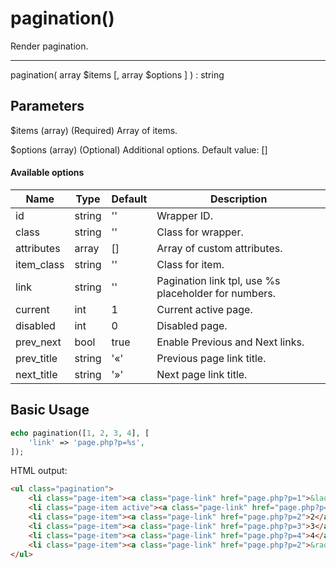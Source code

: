 # pagination()

Render pagination.

---

pagination( array $items [, array $options ] ) : string

## Parameters

$items (array) (Required) Array of items.

$options (array) (Optional) Additional options. Default value: []

#### Available options

| Name       | Type   | Default   | Description                                          |
|------------|--------|-----------|------------------------------------------------------|
| id         | string | ''        | Wrapper ID.                                          |
| class      | string | ''        | Class for wrapper.                                   |
| attributes | array  | []        | Array of custom attributes.                          |
| item_class | string | ''        | Class for item.                                      |
| link       | string | ''        | Pagination link tpl, use %s placeholder for numbers. |
| current    | int    | 1         | Current active page.                                 |
| disabled   | int    | 0         | Disabled page.                                       |
| prev_next  | bool   | true      | Enable Previous and Next links.                      |
| prev_title | string | '&laquo;' | Previous page link title.                            |
| next_title | string | '&raquo;' | Next page link title.                                |

## Basic Usage

```php
echo pagination([1, 2, 3, 4], [
    'link' => 'page.php?p=%s',
]);
```

HTML output:

```html
<ul class="pagination">
    <li class="page-item"><a class="page-link" href="page.php?p=1">&laquo;</a></li>
    <li class="page-item active"><a class="page-link" href="page.php?p=1">1</a></li>
    <li class="page-item"><a class="page-link" href="page.php?p=2">2</a></li>
    <li class="page-item"><a class="page-link" href="page.php?p=3">3</a></li>
    <li class="page-item"><a class="page-link" href="page.php?p=4">4</a></li>
    <li class="page-item"><a class="page-link" href="page.php?p=2">&raquo;</a></li>
</ul>
```
